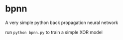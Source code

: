 # bpnn
A very simple python back propagation neural network

run `python bpnn.py` to train a simple XOR model
